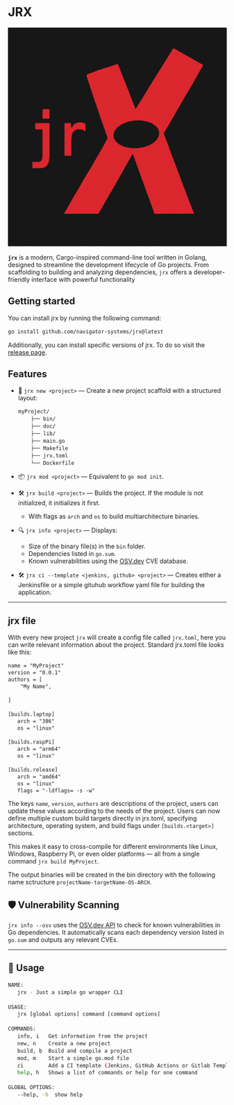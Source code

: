 # JRX

![JRX Logo](images/logo.png)

**`jrx`** is a modern, Cargo-inspired command-line tool written in Golang, designed to streamline the development lifecycle of Go projects. From scaffolding to building and analyzing dependencies, `jrx` offers a developer-friendly interface with powerful functionality

## Getting started

You can install jrx by running the following command:

```bash
go install github.com/navigator-systems/jrx@latest
```

Additionally, you can install specific versions of jrx. To do so visit the [release page](https://github.com/navigator-systems/jrx/releases).

## Features

- 🔧 `jrx new <project>` — Create a new project scaffold with a structured layout:
  ```bash
  myProject/
      ├── bin/
      ├── doc/
      ├── lib/
      ├── main.go
      ├── Makefile
      ├── jrx.toml
      └── Dockerfile
  ```
- 📦 `jrx mod <project>` — Equivalent to `go mod init`.

- 🛠️ `jrx build <project>` — Builds the project. If the module is not initialized, it initializes it first.

  - With flags as `arch` and `os` to build multiarchitecture binaries.

- 🔍 `jrx info <project>` — Displays:

  - Size of the binary file(s) in the `bin` folder.
  - Dependencies listed in `go.sum`.
  - Known vulnerabilities using the [OSV.dev](https://osv.dev) CVE database.

- 🛠️ `jrx ci --template <jenkins, github> <project>` — Creates either a Jenkinsfile or a simple gituhub workflow yaml file for building the application.

---

## jrx file

With every new project `jrx` will create a config file called `jrx.toml`, here you can write relevant information about the project.
Standard jrx.toml file looks like this:

```
name = "MyProject"
version = "0.0.1"
authors = [
    "My Name",

]

[builds.laptop]
   arch = "386"
   os = "linux"

[builds.raspPi]
   arch = "arm64"
   os = "linux"

[builds.release]
   arch = "amd64"
   os = "linux"
   flags = "-ldflags= -s -w"

```

The keys `name`, `version`, `authors` are descriptions of the project, users can update these values according to the needs of the project. Users can now
define multiple custom build targets directly in jrx.toml, specifying architecture, operating system, and build flags under `[builds.<target>]` sections.

This makes it easy to cross-compile for different environments like Linux, Windows, Raspberry Pi, or even older platforms — all from a single command `jrx build MyProject`.

The output binaries will be created in the bin directory with the following name sctructure `projectName-targetName-OS-ARCH`.

## 🛡️ Vulnerability Scanning

`jrx info --osv` uses the [OSV.dev API](https://osv.dev) to check for known vulnerabilities in Go dependencies. It automatically scans each dependency version listed in `go.sum` and outputs any relevant CVEs.

---

## 📁 Usage

```bash
NAME:
   jrx - Just a simple go wrapper CLI

USAGE:
   jrx [global options] command [command options]

COMMANDS:
   info, i   Get information from the project
   new, n    Create a new project
   build, b  Build and compile a project
   mod, m    Start a simple go.mod file
   ci        Add a CI template (Jenkins, GitHub Actions or Gitlab Template) to the project
   help, h   Shows a list of commands or help for one command

GLOBAL OPTIONS:
   --help, -h  show help
```
